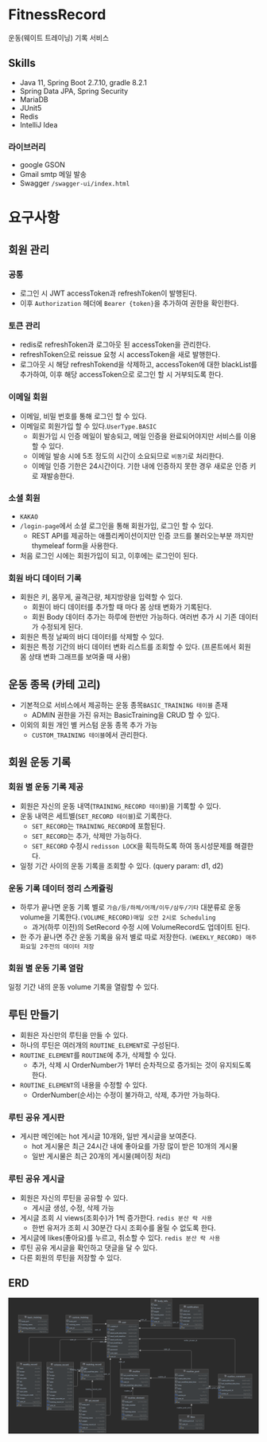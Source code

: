 # FitnessRecord
운동(웨이트 트레이닝) 기록 서비스

## Skills
- Java 11, Spring Boot 2.7.10, gradle 8.2.1
- Spring Data JPA, Spring Security
- MariaDB
- JUnit5
- Redis
- IntelliJ Idea

### 라이브러리
- google GSON
- Gmail smtp 메일 발송
- Swagger `/swagger-ui/index.html`

# 요구사항 

## 회원 관리
### 공통
- 로그인 시 JWT accessToken과 refreshToken이 발행된다.
- 이후 `Authorization` 헤더에 `Bearer {token}`을 추가하여 권한을 확인한다.

### 토큰 관리
- redis로 refreshToken과 로그아웃 된 accessToken을 관리한다.
- refreshToken으로 reissue 요청 시 accessToken을 새로 발행한다.
- 로그아웃 시 해당 refreshTokend을 삭제하고, accessToken에 대한 blackList를 추가하여, 이후 해당 accessToken으로 로그인 할 시 거부되도록 한다. 

### 이메일 회원
- 이메일, 비밀 번호를 통해 로그인 할 수 있다.
- 이메일로 회원가입 할 수 있다.`UserType.BASIC`
  - 회원가입 시 인증 메일이 발송되고, 메일 인증을 완료되어야지만 서비스를 이용할 수 있다.
  - 이메일 발송 시에 5초 정도의 시간이 소요되므로 `비동기`로 처리한다.
  - 이메일 인증 기한은 24시간이다. 기한 내에 인증하지 못한 경우 새로운 인증 키로 재발송한다.

### 소셜 회원
- `KAKAO`
- `/login-page`에서 소셜 로그인을 통해 회원가입, 로그인 할 수 있다.
  - REST API를 제공하는 애플리케이션이지만 인증 코드를 불러오는부분 까지만 thymeleaf form을 사용한다. 
- 처음 로그인 시에는 회원가입이 되고, 이후에는 로그인이 된다.

### 회원 바디 데이터 기록
- 회원은 키, 몸무게, 골격근량, 체지방량을 입력할 수 있다.
  - 회원이 바디 데이터를 추가할 때 마다 몸 상태 변화가 기록된다.
  - 회원 Body 데이터 추가는 하루에 한번만 가능하다. 여러번 추가 시 기존 데이터가 수정되게 된다.
- 회원은 특정 날짜의 바디 데이터를 삭제할 수 있다.
- 회원은 특정 기간의 바디 데이터 변화 리스트를 조회할 수 있다.
(프론트에서 회원 몸 상태 변화 그래프를 보여줄 때 사용)

## 운동 종목 (카테 고리)
- 기본적으로 서비스에서 제공하는 운동 종목`BASIC_TRAINING 테이블` 존재
  - ADMIN 권한을 가진 유저는 BasicTraining을 CRUD 할 수 있다.
- 이외의 회원 개인 별 커스텀 운동 종목 추가 가능
  - `CUSTOM_TRAINING 테이블`에서 관리한다.

## 회원 운동 기록
### 회원 별 운동 기록 제공
- 회원은 자신의 운동 내역(`TRAINING_RECORD 테이블`)을 기록할 수 있다.
- 운동 내역은 세트별(`SET_RECORD 테이블`)로 기록한다.
  - `SET_RECORD`는 `TRAINING_RECORD`에 포함된다.
  - `SET_RECORD`는 추가, 삭제만 가능하다.
  - `SET_RECORD` 수정시 `redisson LOCK`을 획득하도록 하여 동시성문제를 해결한다.
- 일정 기간 사이의 운동 기록을 조회할 수 있다. (query param: d1, d2)

### 운동 기록 데이터 정리 스케쥴링
- 하루가 끝나면 운동 기록 별로 `가슴/등/하체/어깨/이두/삼두/기타` 대분류로 운동 volume을 기록한다.`(VOLUME_RECORD)매일 오전 2시로 Scheduling`
  - 과거(하루 이전)의 SetRecord 수정 시에 VolumeRecord도 업데이트 된다. 
- 한 주가 끝나면 주간 운동 기록을 유저 별로 따로 저장한다. `(WEEKLY_RECORD) 매주 화요일 2주전의 데이터 저장`

### 회원 별 운동 기록 열람
일정 기간 내의 운동 volume 기록을 열람할 수 있다.


## 루틴 만들기
- 회원은 자신만의 루틴을 만들 수 있다.
- 하나의 루틴은 여러개의 `ROUTINE_ELEMENT`로 구성된다.
- `ROUTINE_ELEMENT`를 `ROUTINE`에 추가, 삭제할 수 있다.
  - 추가, 삭제 시 OrderNumber가 1부터 순차적으로 증가되는 것이 유지되도록 한다. 
- `ROUTINE_ELEMENT`의 내용을 수정할 수 있다. 
  - OrderNumber(순서)는 수정이 불가하고, 삭제, 추가만 가능하다.

### 루틴 공유 게시판 
- 게시판 메인에는 hot 게시글 10개와, 일반 게시글을 보여준다.
  - hot 게시물은 최근 24시간 내에 좋아요를 가장 많이 받은 10개의 게시물
  - 일반 게시물은 최근 20개의 게시물(페이징 처리)

### 루틴 공유 게시글
- 회원은 자신의 루틴을 공유할 수 있다.
  - 게시글 생성, 수정, 삭제 가능
- 게시글 조회 시 views(조회수)가 1씩 증가한다. `redis 분산 락 사용`
  - 한번 유저가 조회 시 30분간 다시 조회수를 올릴 수 없도록 한다.
- 게시글에 likes(좋아요)를 누르고, 취소할 수 있다. `redis 분산 락 사용`
- 루틴 공유 게시글을 확인하고 댓글을 달 수 있다.
- 다른 회원의 루틴을 저장할 수 있다.


## ERD
![ERD](src/main/resources/static/image/ERD.png)


